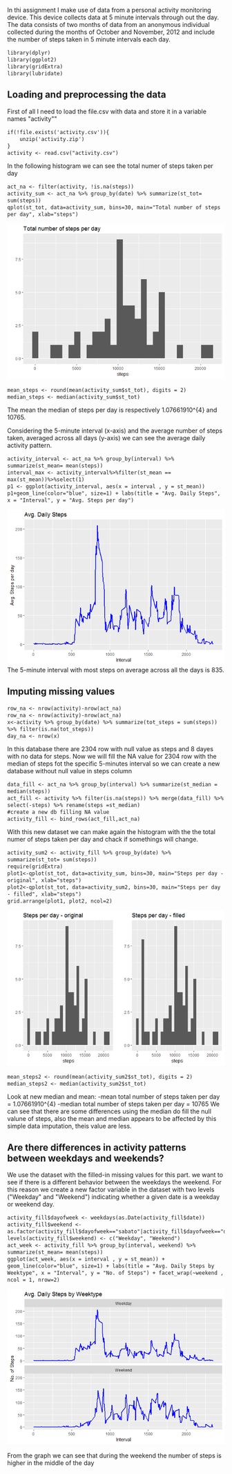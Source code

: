 In thi assignment I make use of data from a personal activity monitoring
device. This device collects data at 5 minute intervals through out the
day. The data consists of two months of data from an anonymous
individual collected during the months of October and November, 2012 and
include the number of steps taken in 5 minute intervals each day.

    library(dplyr)
    library(ggplot2)
    library(gridExtra)
    library(lubridate)

Loading and preprocessing the data
----------------------------------

First of all I need to load the file.csv with data and store it in a
variable names "activity""

    if(!file.exists('activity.csv')){
        unzip('activity.zip')
    }
    activity <- read.csv("activity.csv")

In the following histogram we can see the total numer of steps taken per
day

    act_na <- filter(activity, !is.na(steps))
    activity_sum <- act_na %>% group_by(date) %>% summarize(st_tot= sum(steps))
    qplot(st_tot, data=activity_sum, bins=30, main="Total number of steps per day", xlab="steps")

![](PA1_template_files/figure-markdown_strict/histogram-1.png)

    mean_steps <- round(mean(activity_sum$st_tot), digits = 2)
    median_steps <- median(activity_sum$st_tot)

The mean the median of steps per day is respectively 1.07661910^{4} and
10765.

Considering the 5-minute interval (x-axis) and the average number of
steps taken, averaged across all days (y-axis) we can see the average
daily activity pattern.

    activity_interval <- act_na %>% group_by(interval) %>% summarize(st_mean= mean(steps))
    interval_max <- activity_interval%>%filter(st_mean == max(st_mean))%>%select(1)
    p1 <- ggplot(activity_interval, aes(x = interval , y = st_mean))
    p1+geom_line(color="blue", size=1) + labs(title = "Avg. Daily Steps", x = "Interval", y = "Avg. Steps per day")

![](PA1_template_files/figure-markdown_strict/time%20series-1.png) The
5-minute interval with most steps on average across all the days is 835.

Imputing missing values
-----------------------

    row_na <- nrow(activity)-nrow(act_na)
    row_na <- nrow(activity)-nrow(act_na)
    x<-activity %>% group_by(date) %>% summarize(tot_steps = sum(steps)) %>% filter(is.na(tot_steps))
    day_na <- nrow(x)

In this database there are 2304 row with null value as steps and 8 dayes
with no data for steps. Now we will fill the NA value for 2304 row with
the median of steps fot the specific 5-minutes interval so we can create
a new database without null value in steps column

    data_fill <- act_na %>% group_by(interval) %>% summarize(st_median = median(steps))
    act_fill <- activity %>% filter(is.na(steps)) %>% merge(data_fill) %>% select(-steps) %>% rename(steps =st_median)
    #create a new db filling NA value
    activity_fill <- bind_rows(act_fill,act_na)

With this new dataset we can make again the histogram with the the total
numer of steps taken per day and chack if somethings will change.

    activity_sum2 <- activity_fill %>% group_by(date) %>% summarize(st_tot= sum(steps))
    require(gridExtra)
    plot1<-qplot(st_tot, data=activity_sum, bins=30, main="Steps per day - original", xlab="steps")
    plot2<-qplot(st_tot, data=activity_sum2, bins=30, main="Steps per day - filled", xlab="steps")
    grid.arrange(plot1, plot2, ncol=2)

![](PA1_template_files/figure-markdown_strict/histogram2-1.png)

    mean_steps2 <- round(mean(activity_sum2$st_tot), digits = 2)
    median_steps2 <- median(activity_sum2$st_tot)

Look at new median and mean: -mean total number of steps taken per day =
1.07661910^{4} -median total number of steps taken per day = 10765 We
can see that there are some differences using the median do fill the
null valune of steps, also the mean and median appears to be affected by
this simple data imputation, theis value are less.

Are there differences in activity patterns between weekdays and weekends?
-------------------------------------------------------------------------

We use the dataset with the filled-in missing values for this part. we
want to see if there is a different behavior between the weekdays the
weekend. For this reason we create a new factor variable in the dataset
with two levels ("Weekday" and "Weekend") indicating whether a given
date is a weekday or weekend day.

    activity_fill$dayofweek <- weekdays(as.Date(activity_fill$date))
    activity_fill$weekend <-as.factor(activity_fill$dayofweek=="sabato"|activity_fill$dayofweek=="domenica")
    levels(activity_fill$weekend) <- c("Weekday", "Weekend")
    act_week <- activity_fill %>% group_by(interval, weekend) %>% summarize(st_mean= mean(steps))
    ggplot(act_week, aes(x = interval , y = st_mean)) + geom_line(color="blue", size=1) + labs(title = "Avg. Daily Steps by Weektype", x = "Interval", y = "No. of Steps") + facet_wrap(~weekend , ncol = 1, nrow=2)

![](PA1_template_files/figure-markdown_strict/week%20panel%20plot-1.png)

From the graph we can see that during the weekend the number of steps is
higher in the middle of the day
